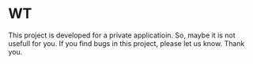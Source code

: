 # WT
This project is developed for a private applicatioin.
So, maybe it is not usefull for you.
If you find bugs in this project, please let us know.
Thank you.
